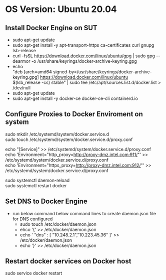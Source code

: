 # OS Version: Ubuntu 20.04
## Install Docker Engine on SUT
- sudo apt-get update
- sudo apt-get install -y apt-transport-https ca-certificates curl gnupg lsb-release
- curl -fsSL https://download.docker.com/linux/ubuntu/gpg | sudo gpg --dearmor -o /usr/share/keyrings/docker-archive-keyring.gpg
- echo \
  "deb [arch=amd64 signed-by=/usr/share/keyrings/docker-archive-keyring.gpg] https://download.docker.com/linux/ubuntu \
  $(lsb_release -cs) stable" | sudo tee /etc/apt/sources.list.d/docker.list > /dev/null
- sudo apt-get update
- sudo apt-get install -y docker-ce docker-ce-cli containerd.io

## Configure Proxies to Docker Enviroment on system
sudo mkdir /etc/systemd/system/docker.service.d \
sudo touch /etc/systemd/system/docker.service.d/proxy.conf

echo "[Service]" >> /etc/systemd/system/docker.service.d/proxy.conf \
echo 'Environment="http_proxy=http://proxy-dmz.intel.com:911/"' >> /etc/systemd/system/docker.service.d/proxy.conf \
echo 'Environment="https_proxy=http://proxy-dmz.intel.com:912/"' >> /etc/systemd/system/docker.service.d/proxy.conf 
 
sudo systemctl daemon-reload \
sudo systemctl restart docker

##  Set DNS to Docker Engine 
- run below command below command lines to create daemon.json file for DNS configured
  - sudo touch /etc/docker/daemon.json
  - ehco '{' >> /etc/docker/daemon.json
  - echo '    "dns" : [ "10.248.2.1","10.223.45.36" ]' >> /etc/docker/daemon.json
  - echo '}' >> /etc/docker/daemon.json

## Restart docker services on Docker host
sudo service docker restart
